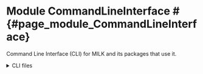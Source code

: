 # Module CommandLineInterface # {#page_module_CommandLineInterface}

Command Line Interface (CLI) for MILK and its packages that use it.

<details>
  <summary>CLI files</summary>
  lots of details
  
  more details
  
  ## a subsection
  
  even more details
</details>
